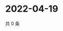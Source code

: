 # 2022-04-19

共 0 条

<!-- BEGIN WEIBO -->
<!-- 最后更新时间 Tue Apr 19 2022 04:01:08 GMT+0800 (China Standard Time) -->

<!-- END WEIBO -->

